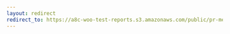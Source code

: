 ```yaml
---
layout: redirect
redirect_to: https://a8c-woo-test-reports.s3.amazonaws.com/public/pr-merge/40027/api/index.html
---
```

